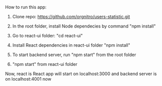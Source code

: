 How to run this app:

1) Clone repo: https://github.com/orgnitro/users-statistic.git

2) In the root folder, install Node dependecies by command "npm install" 

3) Go to react-ui folder: "cd react-ui"

4) Install React dependencies in react-ui folder "npm install"

5) To start backend server, run "npm start" from the root folder

6) "npm start" from react-ui folder

Now, react is 
React app will start on localhost:3000 and backend server is on localhost:4001 now
